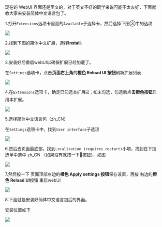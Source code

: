 现在的 WebUI 界面还是英文的，对于英文不好的同学来说可能不太友好，下面就教大家来安装简体中文语言包了。

1.打开`Extensions`选项卡里面的`Available`子选择卡，然后选择下图③中的选项

![](https://img-blog.csdnimg.cn/4be52d59a89f407fafd419d053337ec1.png)

2.找到下图的简体中文扩展，选择**Install**。

![](https://img-blog.csdnimg.cn/3d71b9fe8e9f4f09b31a4ed41f4eae73.png)

3.安装好后重启webUI以确保扩展已经加载了。

在`Settings`选项卡，点击**页面右上角**的**橙色 Reload UI 按钮**刷新扩展列表

![](https://img-blog.csdnimg.cn/1557c599d49d40d29ef80ef6755239b2.png)

4.在`Extensions`选项卡，确定已勾选本扩展☑️；如未勾选，勾选后点**击橙色按钮**启用本扩展。

![](https://img-blog.csdnimg.cn/1dfc3648966d4fe58ad21fe2f41ff577.png)

5.选择简体中文语言包（zh_CN）

在`Settings`选项卡中，找到`User interface`子选项

![](https://img-blog.csdnimg.cn/c891a01b5d3f4ab895ece864c963ecc0.png)

6.然后去页面最底部，找到`Localization (requires restart)`小项，找到在下拉选单中选中 zh_CN （如果没有就按一下🔄按钮），如图

![](https://img-blog.csdnimg.cn/5d01d83b920841f4bc5197ab655ec119.png)

7.然后按一下 页面顶部左边的**橙色 Apply settings 按钮**保存设置，再按 右边的**橙色 Reload UI**按钮 重启webUI

![](https://img-blog.csdnimg.cn/76442205dc3544d5959b9b8c908045db.png)

8.下面就是安装好简体中文语言包后的界面。

安装位置如下

![](https://secure2.wostatic.cn/static/94e7xMVrDPteeWgbth8enY/image.png?auth_key=1681484488-gXMnJVZ2Q1gPfShDCgA6hG-0-321af4a0c348625d10cbe8bdf14905b2)